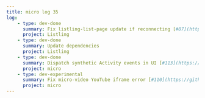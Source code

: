 ```yaml
---
title: micro log 35
log:
    - type: dev-done
      summary: Fix listling-list-page update if reconnecting [#87](https://github.com/noyainrain/listling/issues/87)
      project: Listling
    - type: dev-done
      summary: Update dependencies
      project: Listling
    - type: dev-done
      summary: Dispatch synthetic Activity events in UI [#113](https://github.com/noyainrain/micro/issues/113)
      project: micro
    - type: dev-experimental
      summary: Fix micro-video YouTube iframe error [#110](https://github.com/noyainrain/micro/issues/110)
      project: micro
---
```

